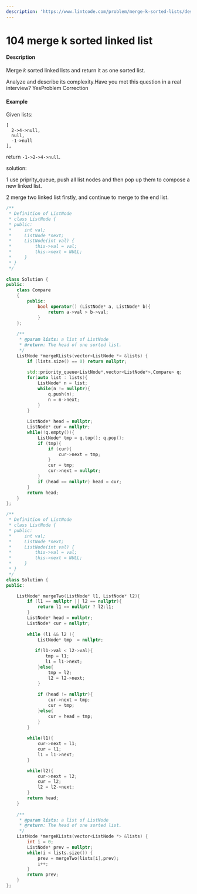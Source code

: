 ```yaml
---
description: 'https://www.lintcode.com/problem/merge-k-sorted-lists/description'
---
```


# 104 merge k sorted linked list

#### Description

Merge _k_ sorted linked lists and return it as one sorted list.

Analyze and describe its complexity.Have you met this question in a real interview?  YesProblem Correction

#### Example

Given lists:

```text
[
  2->4->null,
  null,
  -1->null
],
```

return `-1->2->4->null`.



solution:

1 use priprity\_queue, push all list nodes and then pop up them to compose a new linked list.

2 merge two linked list firstly, and continue to merge to the end list.

```cpp
/**
 * Definition of ListNode
 * class ListNode {
 * public:
 *     int val;
 *     ListNode *next;
 *     ListNode(int val) {
 *         this->val = val;
 *         this->next = NULL;
 *     }
 * }
 */
 
class Solution {
public:
    class Compare
    {
        public:
            bool operator() (ListNode* a, ListNode* b){
                return a->val > b->val;
            }
    };
    
    /**
     * @param lists: a list of ListNode
     * @return: The head of one sorted list.
     */
    ListNode *mergeKLists(vector<ListNode *> &lists) {
        if (lists.size() == 0) return nullptr;
        
        std::priority_queue<ListNode*,vector<ListNode*>,Compare> q;
        for(auto list : lists){
            ListNode* n = list;
            while(n != nullptr){
                q.push(n);
                n = n->next;
            }
        }
        
        ListNode* head = nullptr;
        ListNode* cur = nullptr;
        while(!q.empty()){
            ListNode* tmp = q.top(); q.pop();
            if (tmp){
                if (cur){
                    cur->next = tmp;
                }
                cur = tmp;
                cur->next = nullptr;
            }
            if (head == nullptr) head = cur;
        }
        return head;
    }
};
```



```cpp
/**
 * Definition of ListNode
 * class ListNode {
 * public:
 *     int val;
 *     ListNode *next;
 *     ListNode(int val) {
 *         this->val = val;
 *         this->next = NULL;
 *     }
 * }
 */
class Solution {
public:

    ListNode* mergeTwo(ListNode* l1, ListNode* l2){
        if (l1 == nullptr || l2 == nullptr){
            return l1 == nullptr ? l2:l1;
        }
        ListNode* head = nullptr;
        ListNode* cur = nullptr;
        
        while (l1 && l2 ){
            ListNode* tmp  = nullptr;
            
           if(l1->val < l2->val){
               tmp = l1;
               l1 = l1->next;
            }else{
                tmp = l2;
                l2 = l2->next;
            }
            
            if (head != nullptr){
                cur->next = tmp;
                cur = tmp;
            }else{
                cur = head = tmp;
            }
        }
        
        while(l1){
            cur->next = l1;
            cur = l1;
            l1 = l1->next;
        }

        while(l2){
            cur->next = l2;
            cur = l2;
            l2 = l2->next;
        }    
        return head;
    }
    
    /**
     * @param lists: a list of ListNode
     * @return: The head of one sorted list.
     */
    ListNode *mergeKLists(vector<ListNode *> &lists) {
        int i = 0;
        ListNode* prev = nullptr;
        while(i < lists.size()) {
            prev = mergeTwo(lists[i],prev);
            i++;
        }
        return prev;
    }
};
```





